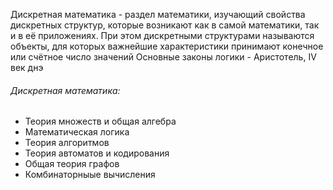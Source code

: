 Дискретная математика - раздел математики, изучающий свойства дискретных структур, которые возникают как в самой математики, так и в её приложениях. При этом дискретными структурами называются объекты, для которых важнейшие характеристики принимают конечное или счётное число значений
Основные законы логики - Аристотель, IV век днэ
###### Дискретная математика:
- Теория множеств и общая алгебра
- Математическая логика
- Теория алгоритмов
- Теория автоматов и кодирования
- Общая теория графов
- Комбинаторныые вычисления
